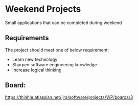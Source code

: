 # Weekend Projects
Small applications that can be completed during weekend
## Requirements
The project should meet one of below requirement:
- Learn new technology
- Sharpen software engineering knowledge
- Increase logical thinking
## Board:
https://thinhle.atlassian.net/jira/software/projects/WP/boards/3

